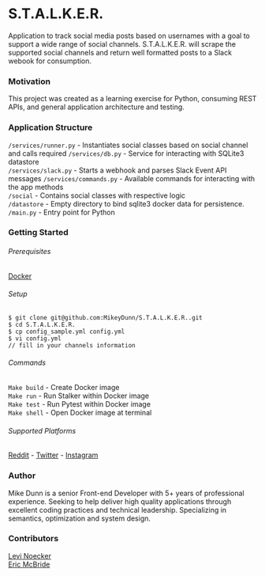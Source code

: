 # S.T.A.L.K.E.R.

Application to track social media posts based on usernames with a goal to support a wide range of social channels. S.T.A.L.K.E.R. will scrape the supported social channels and return well formatted posts to a Slack webook for consumption.

### Motivation

This project was created as a learning exercise for Python, consuming REST APIs, and general application architecture and testing.

### Application Structure

`/services/runner.py` - Instantiates social classes based on social channel and calls required
`/services/db.py` - Service for interacting with SQLite3 datastore  
`/services/slack.py` - Starts a webhook and parses Slack Event API messages
`/services/commands.py` - Available commands for interacting with the app methods  
`/social` - Contains social classes with respective logic  
`/datastore` - Empty directory to bind sqlite3 docker data for persistence.  
`/main.py` - Entry point for Python

### Getting Started

###### Prerequisites

[Docker](https://www.docker.com/)

###### Setup

```
$ git clone git@github.com:MikeyDunn/S.T.A.L.K.E.R..git
$ cd S.T.A.L.K.E.R.
$ cp config_sample.yml config.yml
$ vi config.yml
// fill in your channels information
```

###### Commands

`Make build` - Create Docker image  
`Make run` - Run Stalker within Docker image  
`Make test` - Run Pytest within Docker image  
`Make shell` - Open Docker image at terminal

###### Supported Platforms

[Reddit](https://reddit.com) -
[Twitter](https://twitter.com) -
[Instagram](https://instagram.com)

### Author

Mike Dunn is a senior Front-end Developer with 5+ years of professional experience. Seeking to help deliver high quality applications through excellent coding practices and technical leadership. Specializing in semantics, optimization and system design.

### Contributors

[Levi Noecker](https://github.com/levi-rs)  
[Eric McBride](https://github.com/ericmcbride)

